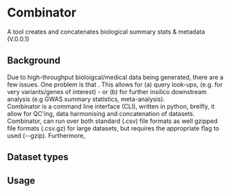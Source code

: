 # Combinator

A tool creates and concatenates biological summary stats & metadata (V.0.0.1)

## Background

Due to high-throughput bioloigcal/medical data being generated, there are a few issues. One problem is that . This allows for (a) query look-ups, (e.g. for very variants/genes of interest) - or (b) for further insilico downstream analysis (e.g GWAS summary statistics, meta-analysis). <br/>Combinator is a command line interface (CLI), written in python, breifly, it allow for QC'ing, data harmonising and concatenation of datasets. Combinator, can run over both standard (.csv) file formats as well gzipped file formats (.csv.gz) for large datasets, but requires the appropriate flag to used (--gzip). Furthermore, 

## Dataset types

## Usage